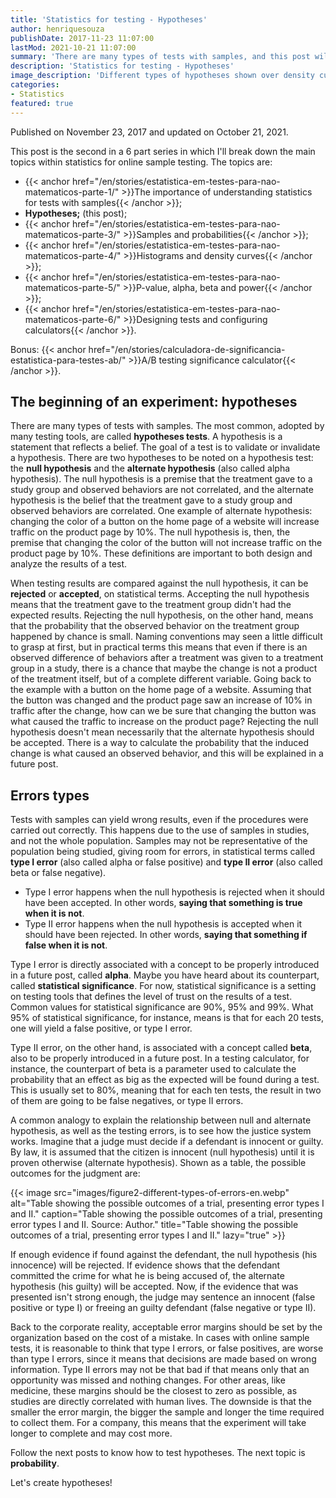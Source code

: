 ```yaml
---
title: 'Statistics for testing - Hypotheses'
author: henriquesouza
publishDate: 2017-11-23 11:07:00
lastMod: 2021-10-21 11:07:00
summary: 'There are many types of tests with samples, and this post will present the most used with online testing techniques, such as A/B tests: hypotheses tests.'
description: 'Statistics for testing - Hypotheses'
image_description: 'Different types of hypotheses shown over density curves.'
categories:
- Statistics
featured: true
---
```


Published on November 23, 2017 and updated on October 21, 2021.

This post is the second in a 6 part series in which I'll break down the main topics within statistics for online sample testing. The topics are:

- {{< anchor href="/en/stories/estatistica-em-testes-para-nao-matematicos-parte-1/" >}}The importance of understanding statistics for tests with samples{{< /anchor >}};
- **Hypotheses;** (this post);
- {{< anchor href="/en/stories/estatistica-em-testes-para-nao-matematicos-parte-3/" >}}Samples and probabilities{{< /anchor >}};
- {{< anchor href="/en/stories/estatistica-em-testes-para-nao-matematicos-parte-4/" >}}Histograms and density curves{{< /anchor >}};
- {{< anchor href="/en/stories/estatistica-em-testes-para-nao-matematicos-parte-5/" >}}P-value, alpha, beta and power{{< /anchor >}};
- {{< anchor href="/en/stories/estatistica-em-testes-para-nao-matematicos-parte-6/" >}}Designing tests and configuring calculators{{< /anchor >}}.

Bonus: {{< anchor href="/en/stories/calculadora-de-significancia-estatistica-para-testes-ab/" >}}A/B testing significance calculator{{< /anchor >}}.

## The beginning of an experiment: hypotheses

There are many types of tests with samples. The most common, adopted by many testing tools, are called **hypotheses tests**. A hypothesis is a statement that reflects a belief. The goal of a test is to validate or invalidate a hypothesis. There are two hypotheses to be noted on a hypothesis test: the **null hypothesis** and the **alternate hypothesis** (also called alpha hypothesis). The null hypothesis is a premise that the treatment gave to a study group and observed behaviors are not correlated, and the alternate hypothesis is the belief that the treatment gave to a study group and observed behaviors are correlated. One example of alternate hypothesis: changing the color of a button on the home page of a website will increase traffic on the product page by 10%. The null hypothesis is, then, the premise that changing the color of the button will not increase traffic on the product page by 10%. These definitions are important to both design and analyze the results of a test.

When testing results are compared against the null hypothesis, it can be **rejected** or **accepted**, on statistical terms. Accepting the null hypothesis means that the treatment gave to the treatment group didn't had the expected results. Rejecting the null hypothesis, on the other hand, means that the probability that the observed behavior on the treatment group happened by chance is small. Naming conventions may seen a little difficult to grasp at first, but in practical terms this means that even if there is an observed difference of behaviors after a treatment was given to a treatment group in a study, there is a chance that maybe the change is not a product of the treatment itself, but of a complete different variable. Going back to the example with a button on the home page of a website. Assuming that the button was changed and the product page saw an increase of 10% in traffic after the change, how can we be sure that changing the button was what caused the traffic to increase on the product page? Rejecting the null hypothesis doesn't mean necessarily that the alternate hypothesis should be accepted. There is a way to calculate the probability that the induced change is what caused an observed behavior, and this will be explained in a future post.

## Errors types

Tests with samples can yield wrong results, even if the procedures were carried out correctly. This happens due to the use of samples in studies, and not the whole population. Samples may not be representative of the population being studied, giving room for errors, in statistical terms called **type I error** (also called alpha or false positive) and **type II error** (also called beta or false negative).

- Type I error happens when the null hypothesis is rejected when it should have been accepted. In other words, **saying that something is true when it is not**.
- Type II error happens when the null hypothesis is accepted when it should have been rejected. In other words, **saying that something if false when it is not**.

Type I error is directly associated with a concept to be properly introduced in a future post, called **alpha**. Maybe you have heard about its counterpart, called **statistical significance**. For now, statistical significance is a setting on testing tools that defines the level of trust on the results of a test. Common values for statistical significance are 90%, 95% and 99%. What 95% of statistical significance, for instance, means is that for each 20 tests, one will yield a false positive, or type I error.

Type II error, on the other hand, is associated with a concept called **beta**, also to be properly introduced in a future post. In a testing calculator, for instance, the counterpart of beta is a parameter used to calculate the probability that an effect as big as the expected will be found during a test. This is usually set to 80%, meaning that for each ten tests, the result in two of them are going to be false negatives, or type II errors.

A common analogy to explain the relationship between null and alternate hypothesis, as well as the testing errors, is to see how the justice system works. Imagine that a judge must decide if a defendant is innocent or guilty. By law, it is assumed that the citizen is innocent (null hypothesis) until it is proven otherwise (alternate hypothesis). Shown as a table, the possible outcomes for the judgment are:

{{< image src="images/figure2-different-types-of-errors-en.webp" alt="Table showing the possible outcomes of a trial, presenting error types I and II." caption="Table showing the possible outcomes of a trial, presenting error types I and II. Source: Author." title="Table showing the possible outcomes of a trial, presenting error types I and II." lazy="true" >}}

If enough evidence if found against the defendant, the null hypothesis (his innocence) will be rejected. If evidence shows that the defendant committed the crime for what he is being accused of, the alternate hypothesis (his guilty) will be accepted. Now, if the evidence that was presented isn't strong enough, the judge may sentence an innocent (false positive or type I) or freeing an guilty defendant (false negative or type II).

Back to the corporate reality, acceptable error margins should be set by the organization based on the cost of a mistake. In cases with online sample tests, it is reasonable to think that type I errors, or false positives, are worse than type I errors, since it means that decisions are made based on wrong information. Type II errors may not be that bad if that means only that an opportunity was missed and nothing changes. For other areas, like medicine, these margins should be the closest to zero as possible, as studies are directly correlated with human lives. The downside is that the smaller the error margin, the bigger the sample and longer the time required to collect them. For a company, this means that the experiment will take longer to complete and may cost more.

Follow the next posts to know how to test hypotheses. The next topic is **probability**.

Let's create hypotheses!
